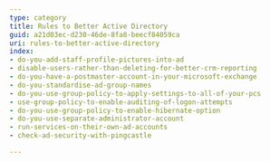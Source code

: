 ```yaml
---
type: category
title: Rules to Better Active Directory
guid: a21d03ec-d230-46de-8fa8-beecf84059ca
uri: rules-to-better-active-directory
index:
- do-you-add-staff-profile-pictures-into-ad
- disable-users-rather-than-deleting-for-better-crm-reporting
- do-you-have-a-postmaster-account-in-your-microsoft-exchange
- do-you-standardise-ad-group-names
- do-you-use-group-policy-to-apply-settings-to-all-of-your-pcs
- use-group-policy-to-enable-auditing-of-logon-attempts
- do-you-use-group-policy-to-enable-hibernate-option
- do-you-use-separate-administrator-account
- run-services-on-their-own-ad-accounts
- check-ad-security-with-pingcastle

---
```


